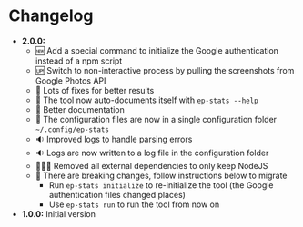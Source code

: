 # Changelog

* __2.0.0:__ 
  * :new: Add a special command to initialize the Google authentication instead of a npm script
  * :up: Switch to non-interactive process by pulling the screenshots from Google Photos API
  * :bug: Lots of fixes for better results
  * :memo: The tool now auto-documents itself with `ep-stats --help`
  * :memo: Better documentation
  * :triangular_ruler: The configuration files are now in a single configuration folder `~/.config/ep-stats`
  * :sound: Improved logs to handle parsing errors
  * :sound: Logs are now written to a log file in the configuration folder
  * :shower::checkered_flag::apple: Removed all external dependencies to only keep NodeJS
  * :rotating_light: There are breaking changes, follow instructions below to migrate
    * Run `ep-stats initialize` to re-initialize the tool (the Google authentication files changed places)
    * Use `ep-stats run` to run the tool from now on
* __1.0.0:__ Initial version
